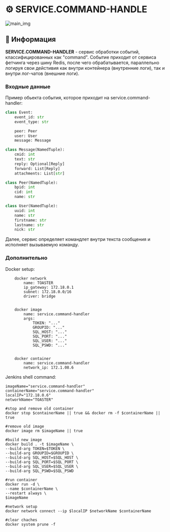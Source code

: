 # ⚙️ SERVICE.COMMAND-HANDLE

![main_img](https://github.com/STALCRAFT-FUNCKA/toaster.command-handling-service/assets/76991612/bbb5fee4-803e-4613-8f19-9acb5daf4e1e)

## 📄 Информация

**SERVICE.COMMAND-HANDLER** - сервис обработки событий, классифицированных как "command". Событие приходит от сервиса фетчинга через шину Redis, после чего обрабатывается, параллельно логируя свои дейстивия как внутри контейнера (внутренние логи), так и внутри лог-чатов (внешние логи).

### Входные данные

Пример обьекта события, которое приходит на service.command-handler:

```python
class Event:
    event_id: str
    event_type: str

    peer: Peer
    user: User
    message: Message
```

```python
class Message(NamedTuple):
    cmid: int
    text: str
    reply: Optional[Reply]
    forward: List[Reply]
    attachments: List[str]
```

```python
class Peer(NamedTuple):
    bpid: int
    cid: int
    name: str
```

```python
class User(NamedTuple):
    uuid: int
    name: str
    firstname: str
    lastname: str
    nick: str
```

Далее, сервис определяет командлет внутри текста сообщения и исполняет вызываемую команду.

### Дополнительно

Docker setup:

```text
    docker network
        name: TOASTER
        ip_gateway: 172.18.0.1
        subnet: 172.18.0.0/16
        driver: bridge
    

    docker image
        name: service.command-handler
        args:
            TOKEN: "..."
            GROUPID: "..."
            SQL_HOST: "..."
            SQL_PORT: "..."
            SQL_USER: "..."
            SQL_PSWD: "..."
    

    docker container
        name: service.command-handler
        network_ip: 172.1.08.6
```

Jenkins shell command:

```shell
imageName="service.command-handler"
containerName="service.command-handler"
localIP="172.18.0.6"
networkName="TOASTER"

#stop and remove old container
docker stop $containerName || true && docker rm -f $containerName || true

#remove old image
docker image rm $imageName || true

#build new image
docker build . -t $imageName \
--build-arg TOKEN=$TOKEN \
--build-arg GROUPID=$GROUPID \
--build-arg SQL_HOST=$SQL_HOST \
--build-arg SQL_PORT=$SQL_PORT \
--build-arg SQL_USER=$SQL_USER \
--build-arg SQL_PSWD=$SQL_PSWD

#run container
docker run -d \
--name $containerName \
--restart always \
$imageName

#network setup
docker network connect --ip $localIP $networkName $containerName

#clear chaches
docker system prune -f
```
